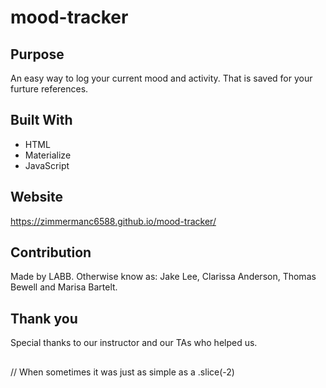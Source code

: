 # mood-tracker

## Purpose
 An easy way to log your current mood and activity. That is saved for your furture references.
 
 ## Built With 
 * HTML
 * Materialize
 * JavaScript

## Website 
https://zimmermanc6588.github.io/mood-tracker/

## Contribution
Made by LABB. Otherwise know as: Jake Lee, Clarissa Anderson, Thomas Bewell and Marisa Bartelt.

## Thank you
Special thanks to our instructor and our TAs who helped us. 
##
// When sometimes it was just as simple as a .slice(-2)

 
 
 
